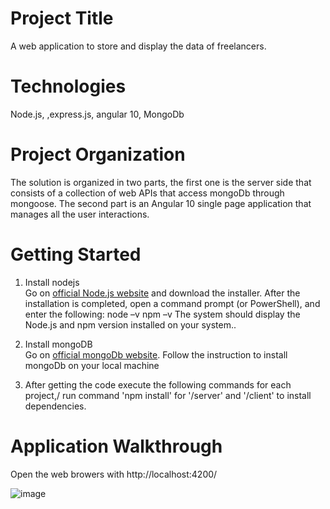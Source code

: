 # Project Title
A web application to store and display the data of freelancers.

# Technologies
Node.js, ,express.js, angular 10, MongoDb

# Project Organization
The solution is organized in two parts, the first one is the server side that consists of a collection of  web APIs that access mongoDb through mongoose.
The second part is an Angular 10 single page application that manages all the user interactions.

# Getting Started
1. Install nodejs\
   Go on [official Node.js website](https://nodejs.org/) and download the installer.
   After the installation is completed, open a command prompt (or PowerShell), and enter the following: 
   node –v
   npm –v
   The system should display the Node.js and npm version installed on your system..
   
2. Install mongoDB\
   Go on [official mongoDb website](https://docs.mongodb.com/manual/tutorial/install-mongodb-on-windows/).
   Follow the instruction to install mongoDb on your local machine
   
3. After getting the code execute the following commands for each project,/
   run command 'npm install' for '/server' and '/client' to install dependencies. 

# Application Walkthrough
Open the web browers with http://localhost:4200/

![image](https://user-images.githubusercontent.com/16623796/86535172-f213fe80-bf10-11ea-9834-efdd7609cf1f.png)










   
